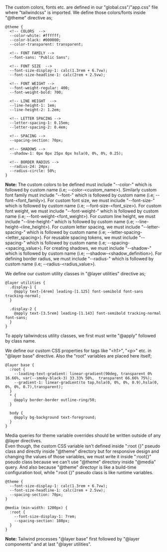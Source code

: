 The custom colors, fonts etc. are defined in our "global.css"/"app.css" file where "tailwindcss" is imported. We define those colors/fonts inside "@theme" directive as;

```
@theme {
  <!-- COLORS  -->
  --color-white: #ffffff;
  --color-black: #000000;
  --color-transparent: transparent;

  <!-- FONT FAMILY -->
  --font-sans: "Public Sans";

  <!-- FONT SIZE  -->
  --font-size-display-1: calc(1.3rem + 6.7vw);
  --font-size-headline-1: calc(2rem + 2.5vw);

  <!-- FONT WEIGHT -->
  --font-weight-regular: 400;
  --font-weight-bold: 700;

  <!-- LINE HEIGHT  -->
  --line-height-1: 1em;
  --line-height-2: 1.2em;

  <!-- LETTER SPACING -->
  --letter-spacing-1: 0.15em;
  --letter-spacing-2: 0.4em;

  <!-- SPACING -->
  --spacing-section: 70px;

  <!-- SHADOWS -->
  --shadow-1: 0px 0px 25px 0px hsla(0, 0%, 0%, 0.25);

  <!-- BORDER RADIUS -->
  --radius-24: 24px;
  --radius-circle: 50%;
}
```

**Note:** The custom colors to be defined must include "--color-" which is followed by custom name (i.e; --color-\<custom_name\>). Similarly custom font family must include "--font-" which is followed by custom name (i.e; --font-\<font_family\>). For custom font size, we must include "--font-size-" which is followed by custom name (i.e; --font-size-\<font_size\>). For custom font weight, we must include "--font-weight-" which is followed by custom name (i.e; --font-weight-\<font_weight\>). For custom line height, we must include "--line-height-" which is followed by custom name (i.e; --line-height-\<line_height\>). For custom letter spacing, we must include "--letter-spacing-" which is followed by custom name (i.e; --letter-spacing-\<letter_spacing\>). For reusable spacing tokens, we must include "--spacing-" which is followed by custom name (i.e; --spacing-\<spacing_value\>). For creating shadows, we must include "--shadow-" which is followed by custom name (i.e; --shadow-\<shadow_definition\>). For defining border radius, we must include "--radius-" which is followed by custom name (i.e; --radius-\<radius_value\>).

We define our custom utility classes in "@layer utilities" directive as;

```
@layer utilities {
  .display-1 {
    @apply text-[4rem] leading-[1.125] font-semibold font-sans tracking-normal;
  }

  .display-2 {
    @apply text-[3.5rem] leading-[1.143] font-semibold tracking-normal font-sans;
  }
}
```

To apply tailwindcss utility classes, we first must write "@apply" followed by class name.

We define our custom CSS properties for tags like "\<h1\>", "\<p\>" etc. in "@layer base" directive. Also the "root" variables are placed here itself;

```
@layer base {
  :root {
    --loading-text-gradient: linear-gradient(90deg, transparent 0% 16.66%, var(--smoky-black-3) 33.33% 50%,  transparent 66.66% 75%);
    --gradient-1: linear-gradient(to top,hsla(0, 0%, 0%, 0.9),hsla(0, 0%, 0%, 0.7),transparent);
  }
  * {
    @apply border-border outline-ring/50;
  }

  body {
    @apply bg-background text-foreground;
  }
}
```

Media queries for theme variable overrides should be written outside of any @layer directives. 
<br> Even though, the custom CSS variable isn't defined inside ":root {}" pseudo class and directly inside "@theme" directory but for responsive design and changing the values of those variables, we must write it inside ":root{}" pseudo class because we can't use "@theme" directory inside "@media" query. And also because "@theme" directoyr is like a build-time configuration tool, while ":root {}" pseudo class is like runtime variables.

```
@theme {
  --font-size-display-1: calc(1.3rem + 6.7vw);
  --font-size-headline-1: calc(2rem + 2.5vw);
  --spacing-section: 70px;
}

@media (min-width: 1200px) {
  :root {
    --font-size-display-1: 7rem;
    --spacing-section: 180px;
  }
}
```

**Note:** Tailwind processes "@layer base" first followed by "@layer components" and at last "@layer utilities".

